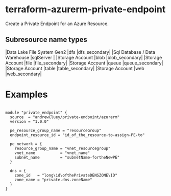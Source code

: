 # terraform-azurerm-private-endpoint
Create a Private Endpoint for an Azure Resource.

## Subresource name types
|Data Lake File System Gen2	|dfs	|dfs_secondary|
|Sql Database / Data Warehouse	|sqlServer	|
|Storage Account	|blob	|blob_secondary|
|Storage Account	|file	|file_secondary|
|Storage Account	|queue	|queue_secondary|
|Storage Account	|table	|table_secondary|
|Storage Account	|web	|web_secondary|

# Examples
```hcl

module "private_endpoint" {
  source  = "andrewCluey/private-endpoint/azurerm"
  version = "1.0.0"
  
  pe_resource_group_name = "resourceGroup"
  endpoint_resource_id = "id_of_the_resource-to-assign-PE-to"
  
  pe_network = {
    resource_group_name = "vnet_resourcegroup"
    vnet_name           = "vnet_name" 
    subnet_name         = "subnetName-fortheNewPE" 
  }  
  
  dns = {
    zone_id   = "long\id\ofthePrivateDENSZONE\ID"
    zone_name = "private.dns.zoneName"
  }
}

```
